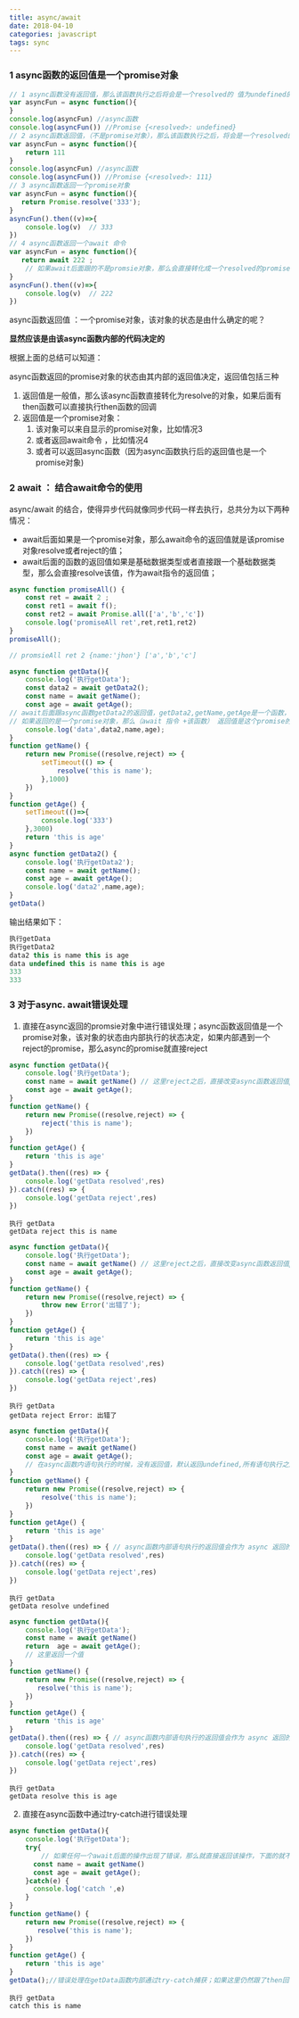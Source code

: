 ```yaml
---
title: async/await
date: 2018-04-10
categories: javascript
tags: sync
---
```


### 1 async函数的返回值是一个promise对象

```javascript
// 1 async函数没有返回值，那么该函数执行之后将会是一个resolved的 值为undefined的promise对象
var asyncFun = async function(){
}
console.log(asyncFun) //async函数
console.log(asyncFun()) //Promise {<resolved>: undefined}
// 2 async函数返回值，（不是promise对象），那么该函数执行之后，将会是一个resolved的，值为返回值的promise对象 
var asyncFun = async function(){
    return 111
}
console.log(asyncFun) //async函数
console.log(asyncFun()) //Promise {<resolved>: 111}
// 3 async函数返回一个promise对象
var asyncFun = async function(){
   return Promise.resolve('333');
}
asyncFun().then((v)=>{
    console.log(v)  // 333 
})
// 4 async函数返回一个await 命令
var asyncFun = async function(){
   return await 222 ; 
    // 如果await后面跟的不是promsie对象，那么会直接转化成一个resolved的promise对象,包括undefined,null等基本数据类型或者复杂数据类型，或者一个函数执行之后，默认返回值是undefined,此时也会直接转化为一个resolve的promise对象
}
asyncFun().then((v)=>{
    console.log(v)  // 222
})
```

async函数返回值 ：一个promise对象，该对象的状态是由什么确定的呢？

**显然应该是由该async函数内部的代码决定的**

根据上面的总结可以知道：

async函数返回的promise对象的状态由其内部的返回值决定，返回值包括三种

1. 返回值是一般值，那么该async函数直接转化为resolve的对象，如果后面有then函数可以直接执行then函数的回调
2. 返回值是一个promise对象：
   1. 该对象可以来自显示的promise对象，比如情况3
   2. 或者返回await命令 ，比如情况4
   3. 或者可以返回async函数（因为async函数执行后的返回值也是一个promise对象)

### 2 await  ： 结合await命令的使用

async/await 的结合，使得异步代码就像同步代码一样去执行，总共分为以下两种情况：
* await后面如果是一个promise对象，那么await命令的返回值就是该promise对象resolve或者reject的值；
* await后面的函数的返回值如果是基础数据类型或者直接跟一个基础数据类型，那么会直接resolve该值，作为await指令的返回值；
```javascript
async function promiseAll() {
    const ret = await 2 ;
    const ret1 = await f();
    const ret2 = await Promise.all(['a','b','c'])
    console.log('promiseAll ret',ret,ret1,ret2)
}
promiseAll();

// promsieAll ret 2 {name:'jhon'} ['a','b','c']

```

```javascript
async function getData(){
    console.log('执行getData');
    const data2 = await getData2();
    const name = await getName();
    const age = await getAge();
// await后面跟async函数getData2的返回值，getData2,getName,getAge是一个函数，函数如果没有返回值，那么默认返回值是undefined
// 如果返回的是一个promise对象，那么（await 指令 +该函数） 返回值是这个promise的resolve或者reject的值
    console.log('data',data2,name,age);
}
function getName() {
    return new Promise((resolve,reject) => {
        setTimeout(() => {
            resolve('this is name');
        },1000)
    })
}
function getAge() {
    setTimeout(()=>{
        console.log('333')
    },3000)
    return 'this is age'
}
async function getData2() {
    console.log('执行getData2');
    const name = await getName();
    const age = await getAge();
    console.log('data2',name,age);
}
getData()
```

输出结果如下：

```javascript
执行getData
执行getData2
data2 this is name this is age
data undefined this is name this is age
333
333
```

### 3 对于async. await错误处理

1. 直接在async返回的promsie对象中进行错误处理；async函数返回值是一个promise对象，该对象的状态由内部执行的状态决定，如果内部遇到一个reject的promise，那么async的promise就直接reject

```javascript
async function getData(){
    console.log('执行getData');
    const name = await getName() // 这里reject之后，直接改变async函数返回值promsie的状态
    const age = await getAge();
}
function getName() {
    return new Promise((resolve,reject) => {
        reject('this is name');
    })
}
function getAge() {
    return 'this is age'
}
getData().then((res) => {
    console.log('getData resolved',res)
}).catch((res) => {
    console.log('getData reject',res)
})
```

```
执行 getData
getData reject this is name
```

```javascript
async function getData(){
    console.log('执行getData');
    const name = await getName() // 这里reject之后，直接改变async函数返回值promsie的状态
    const age = await getAge();
}
function getName() {
    return new Promise((resolve,reject) => {
        throw new Error('出错了');
    })
}
function getAge() {
    return 'this is age'
}
getData().then((res) => {
    console.log('getData resolved',res)
}).catch((res) => {
    console.log('getData reject',res)
})
```

```
执行 getData
getData reject Error: 出错了
```

```javascript
async function getData(){
    console.log('执行getData');
    const name = await getName() 
    const age = await getAge();
    // 在async函数内语句执行的时候，没有返回值，默认返回undefined,所有语句执行之后，没有遇到reject的promise,那么async函数返回的promsie就会自动resolve;但是由于async函数内语句没有返回值，所有resolve之后的回调函数参数是undefined
}
function getName() {
    return new Promise((resolve,reject) => {
        resolve('this is name');
    })
}
function getAge() {
    return 'this is age'
}
getData().then((res) => { // async函数内部语句执行的返回值会作为 async 返回的promsie对象value值
    console.log('getData resolved',res)
}).catch((res) => {
    console.log('getData reject',res)
})
```

```
执行 getData
getData resolve undefined
```

```javascript
async function getData(){
    console.log('执行getData');
    const name = await getName() 
    return  age = await getAge();
    // 这里返回一个值
}
function getName() {
    return new Promise((resolve,reject) => {
       resolve('this is name');
    })
}
function getAge() {
    return 'this is age'
}
getData().then((res) => { // async函数内部语句执行的返回值会作为 async 返回的promsie对象value值
    console.log('getData resolved',res)
}).catch((res) => {
    console.log('getData reject',res)
})
```

```
执行 getData
getData resolve this is age
```

2. 直接在async函数中通过try-catch进行错误处理

```javascript
async function getData(){
    console.log('执行getData');
    try{
        // 如果任何一个await后面的操作出现了错误，那么就直接返回该操作，下面的就不会在执行
      const name = await getName()
      const age = await getAge();
    }catch(e) {
      console.log('catch ',e)
    }
}
function getName() {
    return new Promise((resolve,reject) => {
       resolve('this is name');
    })
}
function getAge() {
    return 'this is age'
}
getData();//错误处理在getData函数内部通过try-catch捕获；如果这里仍然跟了then回调，那么这个promise状态也还是会改变的,then回调的函数也还是会根据promise状态的改变进行执行的；
```

```
执行 getData
catch this is name
```

